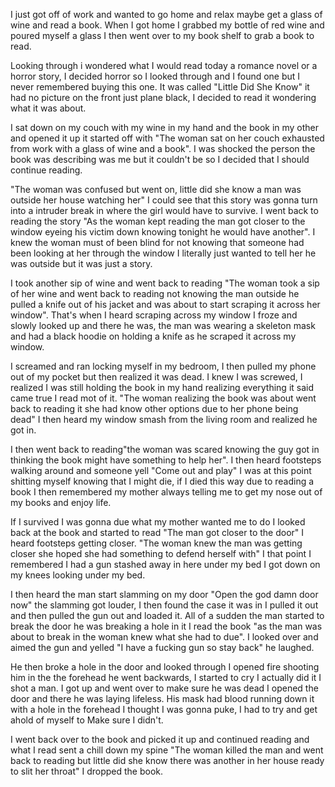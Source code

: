 I just got off of work and wanted to go home and relax maybe get a glass of wine and read a book. When I got home I grabbed my bottle of red wine and poured myself a glass I then went over to my book shelf to grab a book to read.

Looking through i wondered what I would read today a romance novel or a horror story, I decided horror so I looked through and I found one but I never remembered buying this one. It was called "Little Did She Know"  it had no picture on the front just plane black, I decided to read it wondering what it was about.

I sat down on my couch with my wine in my hand and the book in my other and opened it up it started off with "The woman sat on her couch exhausted from work with a glass of wine and a book". I was shocked the person the book was describing was me but it couldn't be so I decided that I should continue reading.

"The woman was confused but went on, little did she know a man was outside her house watching her" I could see that this story was gonna turn into a intruder break in where the girl would have to survive. I went back to reading the story "As the woman kept reading the man got closer to the window eyeing his victim down knowing tonight he would have another". I knew the woman must of been blind for not knowing that someone had been looking at her through the window I literally just wanted to tell her he was outside but it was just a story.

I took another sip of wine and went back to reading "The woman took a sip of her wine and went back to reading not knowing the man outside he pulled a knife out of his jacket and was about to start scraping it across her window". That's when I heard scraping across my window I froze and slowly looked up and there he was, the man was wearing a skeleton mask and had a black hoodie on holding a knife as he scraped it across my window. 

I screamed and ran locking myself in my bedroom, I then pulled my phone out of my pocket but then realized it was dead. I knew I was screwed, I realized I was still holding the book in my hand realizing everything it said came true I read mot of it. "The woman realizing the book was about went back to reading it she had know other options due to her phone being dead" I then heard my window smash from the living room and realized he got in.

I then went back to reading"the woman was scared knowing the guy got in thinking the book might have something to help her". I then heard footsteps walking around and someone yell "Come out and play" I was at this point shitting myself knowing that I might die, if I died this way due to reading a book I then remembered my mother always telling me to get my nose out of my books and enjoy life.

If I survived I was gonna due what my mother wanted me to do I looked back at the book and started to read "The man got closer to the door" I heard footsteps getting closer. "The woman knew the man was getting closer she hoped she had something to defend herself with" I that point I remembered I had a gun stashed away in here under my bed I got down on my knees looking under my bed.

I then heard the man start slamming on my door "Open the god damn door now" the slamming got louder, I then found the case it was in I pulled it out and then pulled the gun out and loaded it. All of a sudden the man started to break the door he was breaking a hole in it I read the book "as the man was about to break in the woman knew what she had to due". I looked over and aimed the gun and yelled "I have a fucking gun so stay back" he laughed.

He then broke a hole in the door and looked through I opened fire shooting him in the the forehead he went backwards, I started to cry I actually did it I shot a man. I got up and went over to make sure he was dead I opened the door and there he was laying lifeless. His mask had blood running down it with a hole in the forehead I thought I was gonna puke, I had to try and get ahold of myself to Make sure I didn't.

I went back over to the book and picked it up and continued reading and what I read sent a chill down my spine "The woman killed the man and went back to reading but little did she know there was another in her house ready to slit her throat" I dropped the book.